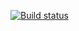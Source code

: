 [![Build status](https://ci.appveyor.com/api/projects/status/enwvgv6eknphc9jo/branch/master?svg=true)](https://ci.appveyor.com/project/Satura/aqa-2-1/branch/master)
